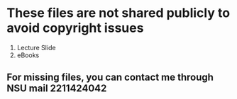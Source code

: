 # These files are not shared publicly to avoid copyright issues

01. Lecture Slide
02. eBooks

## For missing files, you can contact me through NSU mail 2211424042
